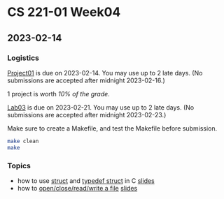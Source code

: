 # CS 221-01 Week04 

## 2023-02-14

### Logistics

[Project01](https://cs221.cs.usfca.edu/assignments/project01.html) is due on 2023-02-14. You may use up to 2 late days. (No submissions are accepted after midnight 2023-02-16.)

1 project is worth *10% of the grade*.

[Lab03](https://cs221.cs.usfca.edu/assignments/lab03.html) is due on 2023-02-21. You may use up to 2 late days. (No submissions are accepted after midnight  2023-02-23.)

Make sure to create a Makefile, and test the Makefile before submission.

```sh
make clean
make
```


### Topics
- how to use [struct](https://github.com/cs221-s23/inclass/blob/main/week03/section01/structdemo.c) and [typedef struct](https://github.com/cs221-s23/inclass/blob/main/week03/section01/typedefdemo.c) in C [slides](https://cs221.cs.usfca.edu/slides/struct.html#/)
- how to [open/close/read/write a file](https://github.com/cs221-s23/inclass/blob/main/week04/section01/filedemo.c) [slides](https://cs221.cs.usfca.edu/slides/fileio.html#/)
